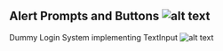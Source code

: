Alert Prompts and Buttons 
![alt text](https://res.cloudinary.com/df2q7cryi/image/upload/210af64b6de1845d45f7f728523fa1f41610710796.png)
------------------------------------------------------------------------------------------------------------
Dummy Login System implementing TextInput 
![alt text](http://res.cloudinary.com/df2q7cryi/image/upload/3df0403b2891347f5be74a06a6c1f1901610713615.png)

